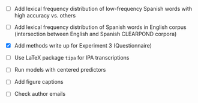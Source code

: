 -   [ ] Add lexical frequency distribution of low-frequency Spanish words with high accuracy vs. others

-   [ ] Add lexical frequency distribution of Spanish words in English corpus (intersection between English and Spanish CLEARPOND corpora)

-   [x] Add methods write up for Experiment 3 (Questionnaire)

-   [ ] Use LaTeX package `tipa` for IPA transcriptions

-   [ ] Run models with centered predictors

-   [ ] Add figure captions

-   [ ] Check author emails
